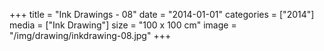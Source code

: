 +++
title = "Ink Drawings - 08"
date = "2014-01-01"
categories = ["2014"]
media = ["Ink Drawing"]
size = "100 x 100 cm"
image = "/img/drawing/inkdrawing-08.jpg"
+++
